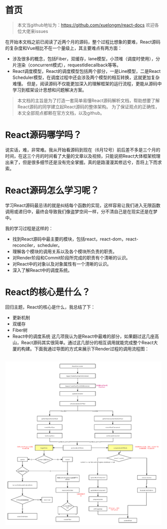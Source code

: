 # 首页
> 本文当github地址为：https://github.com/xuelongm/react-docs
欢迎各位大佬来issues

在开始本文档之前已阅读了近两个月的源码，整个过程比想象的要难，React源码的复杂度和Vue相比不在一个量级上，其主要难点有两方面：
- 涉及很多的概念，包括Fiber，双缓存，lane模型，小顶堆（调度时使用），分片渲染（concurrent模式），requestIdlecallback等等。
- React调度模型，React的调度模型包括两个部分，一是Line模型，二是React Scheduler模型，在调度过程中还会涉及两个模型的相互转换，这就更加复杂难懂。
但是，阅读源码不仅能更加深入的理解框架的运行流程，更能从源码中学习到框架设计思想和问题解决方案。

> 本文档的主旨是为了打造一套简单易懂React源码解析文档，帮助想要了解React源码的同学建立起React源码的整体架构。 为了保证观点的正确性，本文全部观点都赖在官方文档，以及github。

# React源码哪学吗？
说实话，难，非常难。我从开始看源码到现在（6月12号）前后差不多是三个月的时间，在这三个月的时间看了大量的文章以及视频，只能说把React大体框架梳理出来了，但是很多细节还是没有完全掌握。真的是路漫漫其修远兮，吾将上下而求索。
# React源码怎么学习呢？
学习React源码最忌讳的就是纠结每个函数的实现，这样容易让我们进入无限函数调用或递归中，最终会导致我们像盗梦空间一样，分不清自己是在现实还是在梦中。

我的学习过程是这样的：
- 找到React源码中最主要的模块，包括react，react-dom，react-reconciler，scheduler。
- 理解各个模块的调用关系以及各个模块所负责的职责。
- 对Render阶段和Commit阶段所完成的职责有个清晰的认识。
- 对React中的对象以及对象属性有一个清晰的认识。
- 深入了解React中的调度系统。

# React的核心是什么？
回归主题，React的核心是什么，我总结了下：
- 更新机制
- 双缓存
- Fiber树
- React中的调度系统
这几项我认为是React中最难的部分，如果翻过这几座高山，React源码其实很简单。通过这几部分的相互调用就能完成整个React大厦的构建。下面我通过导图的方式来展示下Render过程的调用流程图：
<br>
<img src='../assets/react-render.png'>
</br>
